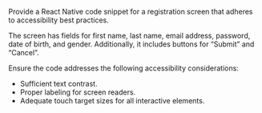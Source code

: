 Provide a React Native code snippet for a registration screen that adheres to accessibility best practices.

The screen has fields for first name, last name, email address, password, date of birth, and gender. Additionally, it includes buttons for “Submit” and “Cancel”.

Ensure the code addresses the following accessibility considerations:

- Sufficient text contrast.
- Proper labeling for screen readers.
- Adequate touch target sizes for all interactive elements.
